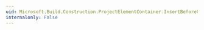```yaml
---
uid: Microsoft.Build.Construction.ProjectElementContainer.InsertBeforeChild(Microsoft.Build.Construction.ProjectElement,Microsoft.Build.Construction.ProjectElement)
internalonly: False
---
```

